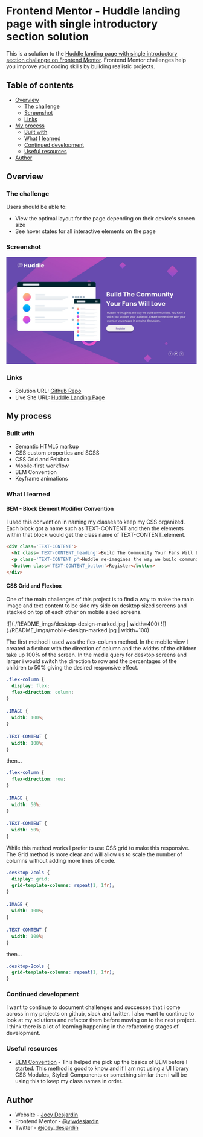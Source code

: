 # Frontend Mentor - Huddle landing page with single introductory section solution

This is a solution to the [Huddle landing page with single introductory section challenge on Frontend Mentor](https://www.frontendmentor.io/challenges/huddle-landing-page-with-a-single-introductory-section-B_2Wvxgi0). Frontend Mentor challenges help you improve your coding skills by building realistic projects. 

## Table of contents

- [Overview](#overview)
  - [The challenge](#the-challenge)
  - [Screenshot](#screenshot)
  - [Links](#links)
- [My process](#my-process)
  - [Built with](#built-with)
  - [What I learned](#what-i-learned)
  - [Continued development](#continued-development)
  - [Useful resources](#useful-resources)
- [Author](#author)

## Overview

### The challenge

Users should be able to:

- View the optimal layout for the page depending on their device's screen size
- See hover states for all interactive elements on the page

### Screenshot

![](./README_imgs/desktop-screenshot.jpg)

### Links

- Solution URL: [Github Repo](https://github.com/jwdesjardin/huddle-simple-landing-page)
- Live Site URL: [Huddle Landing Page](https://jwdesjardin.github.io/huddle-simple-landing-page/)

## My process

### Built with

- Semantic HTML5 markup
- CSS custom properties and SCSS
- CSS Grid and Felxbox
- Mobile-first workflow
- BEM Convention
- Keyframe animations


### What I learned

#### BEM - Block Element Modifier Convention

I used this convention in naming my classes to keep my CSS organized. Each block got a name such as TEXT-CONTENT and then the elements within that block would get the class name of TEXT-CONTENT_element. 

```html
<div class='TEXT-CONTENT'>
  <h2 class='TEXT-CONTENT_heading'>Build The Community Your Fans Will Love</h2>
  <p class='TEXT-CONTENT_p'>Huddle re-imagines the way we build communities...</p>
  <button class='TEXT-CONTENT_button'>Register</button>
</div>
```

#### CSS Grid and Flexbox

One of the main challenges of this project is to find a way to make the main image and text content to be side my side on desktop sized screens and stacked on top of each other on mobile sized screens. 


![](./README_imgs/desktop-design-marked.jpg | width=400)
![](./README_imgs/mobile-design-marked.jpg | width=100)

The first method i used was the flex-column method. In the mobile view I created a flexbox with the direction of column and the widths of the children take up 100% of the screen. In the media query for desktop screens and larger i would switch the direction to row and the percentages of the children to 50% giving the desired responsive effect. 

```css
.flex-column {
  display: flex;
  flex-direction: column;
}

.IMAGE {
  width: 100%;
}

.TEXT-CONTENT {
  width: 100%;
}
```
then... 
```css
.flex-column {
  flex-direction: row;
}

.IMAGE {
  width: 50%;
}

.TEXT-CONTENT {
  width: 50%;
}
```

While this method works I prefer to use CSS grid to make this responsive. The Grid method is more clear and will allow us to scale the number of columns without adding more lines of code. 

```css
.desktop-2cols {
  display: grid;
  grid-template-columns: repeat(1, 1fr);
}

.IMAGE {
  width: 100%;
}

.TEXT-CONTENT {
  width: 100%;
}
```

then...

```css
.desktop-2cols {
  grid-template-columns: repeat(1, 1fr);
}
```

### Continued development

I want to continue to document challenges and successes that i come across in my projects on github, slack and twitter. I also want to continue to look at my solutions and refactor them before moving on to the next project. I think there is a lot of learning happening in the refactoring stages of development. 

### Useful resources

- [BEM Convention](https://en.bem.info/methodology/css/) - This helped me pick up the basics of BEM before I started. This method is good to know and if I am not using a UI library CSS Modules, Styled-Components or something similar then i will be using this to keep my class names in order.


## Author

- Website - [Joey Desjardin](https://www.joeydesjardin.com)
- Frontend Mentor - [@yjwdesjardin](https://www.frontendmentor.io/profile/jwdesjardin)
- Twitter - [@joey_desjardin](https://twitter.com/joey_desjardin)

